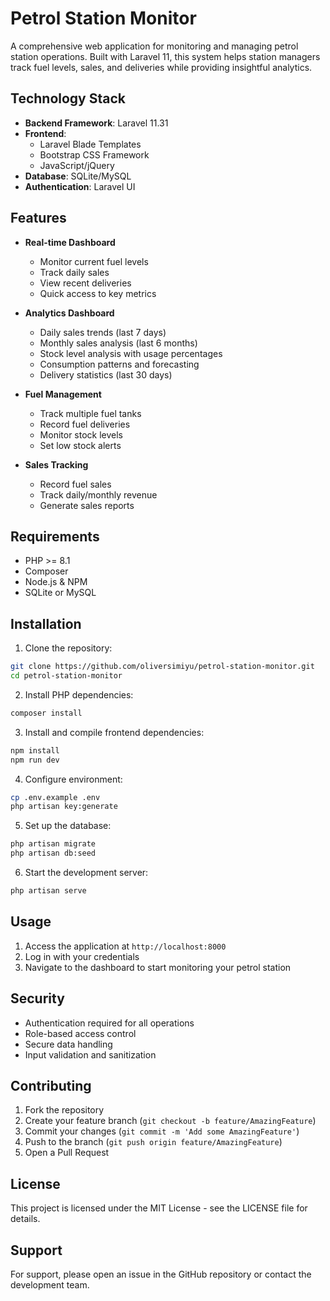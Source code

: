 # Petrol Station Monitor

A comprehensive web application for monitoring and managing petrol station operations. Built with Laravel 11, this system helps station managers track fuel levels, sales, and deliveries while providing insightful analytics.

## Technology Stack

- **Backend Framework**: Laravel 11.31
- **Frontend**: 
  - Laravel Blade Templates
  - Bootstrap CSS Framework
  - JavaScript/jQuery
- **Database**: SQLite/MySQL
- **Authentication**: Laravel UI

## Features

- **Real-time Dashboard**
  - Monitor current fuel levels
  - Track daily sales
  - View recent deliveries
  - Quick access to key metrics

- **Analytics Dashboard**
  - Daily sales trends (last 7 days)
  - Monthly sales analysis (last 6 months)
  - Stock level analysis with usage percentages
  - Consumption patterns and forecasting
  - Delivery statistics (last 30 days)

- **Fuel Management**
  - Track multiple fuel tanks
  - Record fuel deliveries
  - Monitor stock levels
  - Set low stock alerts

- **Sales Tracking**
  - Record fuel sales
  - Track daily/monthly revenue
  - Generate sales reports

## Requirements

- PHP >= 8.1
- Composer
- Node.js & NPM
- SQLite or MySQL

## Installation

1. Clone the repository:
```bash
git clone https://github.com/oliversimiyu/petrol-station-monitor.git
cd petrol-station-monitor
```

2. Install PHP dependencies:
```bash
composer install
```

3. Install and compile frontend dependencies:
```bash
npm install
npm run dev
```

4. Configure environment:
```bash
cp .env.example .env
php artisan key:generate
```

5. Set up the database:
```bash
php artisan migrate
php artisan db:seed
```

6. Start the development server:
```bash
php artisan serve
```

## Usage

1. Access the application at `http://localhost:8000`
2. Log in with your credentials
3. Navigate to the dashboard to start monitoring your petrol station

## Security

- Authentication required for all operations
- Role-based access control
- Secure data handling
- Input validation and sanitization

## Contributing

1. Fork the repository
2. Create your feature branch (`git checkout -b feature/AmazingFeature`)
3. Commit your changes (`git commit -m 'Add some AmazingFeature'`)
4. Push to the branch (`git push origin feature/AmazingFeature`)
5. Open a Pull Request

## License

This project is licensed under the MIT License - see the LICENSE file for details.

## Support

For support, please open an issue in the GitHub repository or contact the development team.
